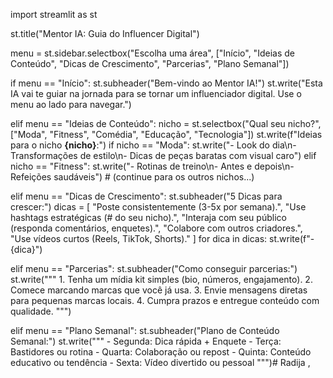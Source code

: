 import streamlit as st

st.title("Mentor IA: Guia do Influencer Digital")

menu = st.sidebar.selectbox("Escolha uma área", ["Início", "Ideias de Conteúdo", "Dicas de Crescimento", "Parcerias", "Plano Semanal"])

if menu == "Início":
    st.subheader("Bem-vindo ao Mentor IA!")
    st.write("Esta IA vai te guiar na jornada para se tornar um influenciador digital. Use o menu ao lado para navegar.")
    
elif menu == "Ideias de Conteúdo":
    nicho = st.selectbox("Qual seu nicho?", ["Moda", "Fitness", "Comédia", "Educação", "Tecnologia"])
    st.write(f"Ideias para o nicho **{nicho}**:")
    if nicho == "Moda":
        st.write("- Look do dia\n- Transformações de estilo\n- Dicas de peças baratas com visual caro")
    elif nicho == "Fitness":
        st.write("- Rotinas de treino\n- Antes e depois\n- Refeições saudáveis")
    # (continue para os outros nichos...)

elif menu == "Dicas de Crescimento":
    st.subheader("5 Dicas para crescer:")
    dicas = [
        "Poste consistentemente (3-5x por semana).",
        "Use hashtags estratégicas (# do seu nicho).",
        "Interaja com seu público (responda comentários, enquetes).",
        "Colabore com outros criadores.",
        "Use vídeos curtos (Reels, TikTok, Shorts)."
    ]
    for dica in dicas:
        st.write(f"- {dica}")

elif menu == "Parcerias":
    st.subheader("Como conseguir parcerias:")
    st.write("""
    1. Tenha um mídia kit simples (bio, números, engajamento).
    2. Comece marcando marcas que você já usa.
    3. Envie mensagens diretas para pequenas marcas locais.
    4. Cumpra prazos e entregue conteúdo com qualidade.
    """)

elif menu == "Plano Semanal":
    st.subheader("Plano de Conteúdo Semanal:")
    st.write("""
    - Segunda: Dica rápida + Enquete
    - Terça: Bastidores ou rotina
    - Quarta: Colaboração ou repost
    - Quinta: Conteúdo educativo ou tendência
    - Sexta: Vídeo divertido ou pessoal
    """)# Radija
,
